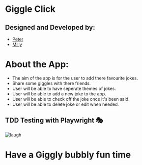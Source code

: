 # Giggle Click

## Designed and Developed by:
- [Peter](https://github.com/PJSalter)
- [Milly](https://github.com/millipede-cpu)

# About the App:

- The aim of the app is for the user to add there favourite jokes.
- Share some giggles with there friends.
- User will be able to have seperate themes of jokes.
- User will be able to add a new joke to the app.
- User will be able to check off the joke once it's been said.
- User will be able to delete joke or edit when needed.

## TDD Testing with Playwright 🎭

![laugh](https://user-images.githubusercontent.com/45575016/190519190-7bfc56a5-c0fa-4687-bdba-14f2c605cb3a.gif)


# Have a Giggly bubbly fun time 
